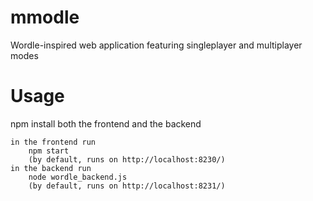 # mmodle
Wordle-inspired web application featuring singleplayer and multiplayer modes

# Usage

npm install both the frontend and the backend

	in the frontend run
		npm start
        (by default, runs on http://localhost:8230/)
	in the backend run
		node wordle_backend.js
        (by default, runs on http://localhost:8231/)
